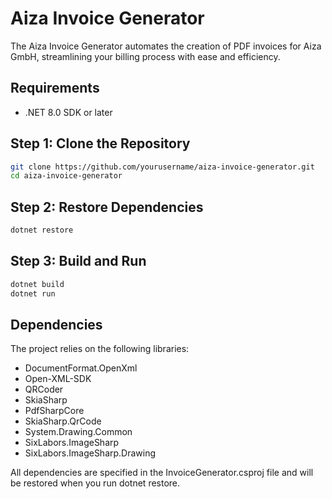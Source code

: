 # Aiza Invoice Generator

The Aiza Invoice Generator automates the creation of PDF invoices for Aiza GmbH, streamlining your billing process with ease and efficiency.

## Requirements
- .NET 8.0 SDK or later

## Step 1: Clone the Repository
```bash
git clone https://github.com/yourusername/aiza-invoice-generator.git
cd aiza-invoice-generator
```

## Step 2: Restore Dependencies
```bash
dotnet restore
```

## Step 3: Build and Run
```bash
dotnet build
dotnet run
```

## Dependencies
The project relies on the following libraries:

* DocumentFormat.OpenXml
* Open-XML-SDK
* QRCoder
* SkiaSharp
* PdfSharpCore
* SkiaSharp.QrCode
* System.Drawing.Common
* SixLabors.ImageSharp
* SixLabors.ImageSharp.Drawing

All dependencies are specified in the InvoiceGenerator.csproj file and will be restored when you run dotnet restore.
